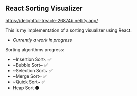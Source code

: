 ## React Sorting Visualizer
https://delightful-treacle-26874b.netlify.app/

This is my implementation of a sorting visualizer using React. 
- _Currently a work in progress_

Sorting algorithms progress:
- ~Insertion Sort~ ✅
- ~Bubble Sort~ ✅
- ~Selection Sort~ ✅
- ~Merge Sort~ ✅
- ~Quick Sort~ ✅
- Heap Sort ⚫
